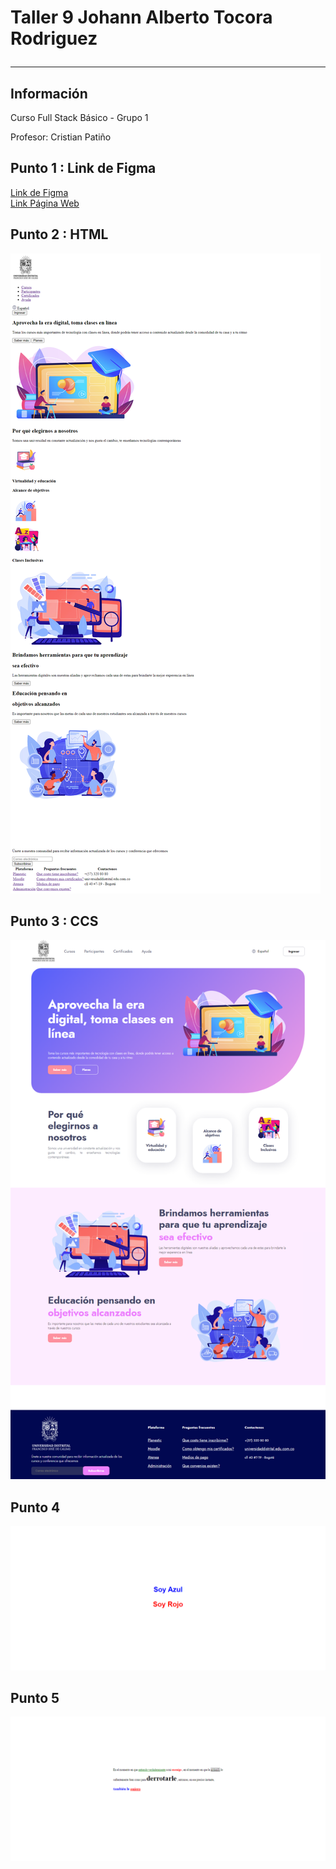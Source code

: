 <h1>Taller 9 Johann Alberto Tocora Rodriguez</>
<hr>

<h2>Información</h2>
<p>Curso Full Stack Básico - Grupo 1</p>
<p>Profesor: Cristian Patiño </p>

<h2>Punto 1 : Link de Figma</h2>
<a href="https://www.figma.com/file/XZjr1jfLn81j5EmHUiKqWj/Johann-Tocora---Wireframe%2FMockup-Exercise-Rita?type=design&node-id=0-1&t=XTOM8ehrnguAybUO-0">Link de Figma</a>
<br>
<a href="https://jtocorarod.github.io/taller-9-full-stack/">Link Página Web </a>

<h2>Punto 2 : HTML</h2>
<img 
src="./public/images/html.png" alt="html">

<h2>Punto 3 : CCS</h2>
<img 
src="./public/images/html-css.png" alt="css">

<h2>Punto 4 </h2>
<img 
src="./public/images/punto-4.png" alt="punto-4">

<h2>Punto 5 </h2>
<img 
src="./public/images/punto-5.png" alt="punto-5">

